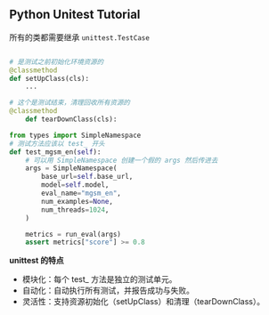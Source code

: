 
## Python Unitest Tutorial

所有的类都需要继承 `unittest.TestCase`

```python

# 是测试之前初始化环境资源的
@classmethod
def setUpClass(cls):
    ...

```

```python
# 这个是测试结束，清理回收所有资源的
@classmethod
    def tearDownClass(cls):
```

```python
from types import SimpleNamespace
# 测试方法应该以 test_ 开头
def test_mgsm_en(self):
    # 可以用 SimpleNamespace 创建一个假的 args 然后传进去
    args = SimpleNamespace(
        base_url=self.base_url,
        model=self.model,
        eval_name="mgsm_en",
        num_examples=None,
        num_threads=1024,
    )

    metrics = run_eval(args)
    assert metrics["score"] >= 0.8
```

**unittest 的特点**

- 模块化：每个 test_ 方法是独立的测试单元。
- 自动化：自动执行所有测试，并报告成功与失败。
- 灵活性：支持资源初始化（setUpClass）和清理（tearDownClass）。



